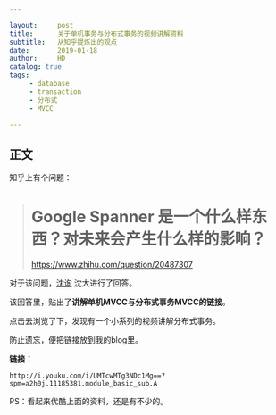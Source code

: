 ```yaml
---

layout:     post
title:      关于单机事务与分布式事务的视频讲解资料
subtitle:   从知乎提炼出的观点
date:       2019-01-18
author:     HD
catalog: true
tags:
     - database
     - transaction
     - 分布式
     - MVCC

---
```


## 正文

知乎上有个问题：



> # Google Spanner 是一个什么样东西？对未来会产生什么样的影响？
>
> https://www.zhihu.com/question/20487307

对于该问题，[沈询](https://www.zhihu.com/people/chen-xun-51) 沈大进行了回答。

该回答里，贴出了**讲解单机MVCC与分布式事务MVCC的链接**。

点击去浏览了下，发现有一个小系列的视频讲解分布式事务。

防止遗忘，便把链接放到我的blog里。

**链接：**

```
http://i.youku.com/i/UMTcwMTg3NDc1Mg==?spm=a2h0j.11185381.module_basic_sub.A
```

PS：看起来优酷上面的资料，还是有不少的。